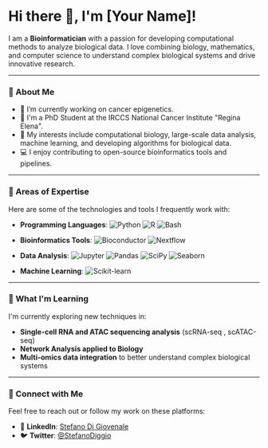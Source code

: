 # Hi there 👋, I'm [Your Name]!

I am a **Bioinformatician** with a passion for developing computational methods to analyze biological data. I love combining biology, mathematics, and computer science to understand complex biological systems and drive innovative research.

---

### 🧬 About Me
- 🌱 I’m currently working on cancer epigenetics.
- 💼 I'm a PhD Student at the IRCCS National Cancer Institute "Regina Elena".
- 🧠 My interests include computational biology, large-scale data analysis, machine learning, and developing algorithms for biological data.
- 💻 I enjoy contributing to open-source bioinformatics tools and pipelines.

---

### 🔬 Areas of Expertise
Here are some of the technologies and tools I frequently work with:

- **Programming Languages**:
  ![Python](https://img.shields.io/badge/-Python-333?style=flat&logo=python)
  ![R](https://img.shields.io/badge/-R-333?style=flat&logo=r)
  ![Bash](https://img.shields.io/badge/-Bash-333?style=flat&logo=gnu-bash)

- **Bioinformatics Tools**:
  ![Bioconductor](https://img.shields.io/badge/-Bioconductor-333?style=flat&logo=bioconductor)
  ![Nextflow](https://img.shields.io/badge/-Nextflow-333?style=flat&logo=nextflow)

- **Data Analysis**:
  ![Jupyter](https://img.shields.io/badge/-Jupyter-333?style=flat&logo=jupyter)
  ![Pandas](https://img.shields.io/badge/-Pandas-333?style=flat&logo=pandas)
  ![SciPy](https://img.shields.io/badge/-SciPy-333?style=flat&logo=scipy)
  ![Seaborn](https://img.shields.io/badge/-Seaborn-333?style=flat&logo=seaborn)
  
- **Machine Learning**:
  ![Scikit-learn](https://img.shields.io/badge/-Scikit--learn-333?style=flat&logo=scikit-learn)

---

### 🌱 What I'm Learning
I'm currently exploring new techniques in:
- **Single-cell RNA and ATAC sequencing analysis** (scRNA-seq , scATAC-seq)
- **Network Analysis applied to Biology**
- **Multi-omics data integration** to better understand complex biological systems

---

### 🔗 Connect with Me
Feel free to reach out or follow my work on these platforms:

- 💼 **LinkedIn**: [Stefano Di Giovenale](https://www.linkedin.com/in/stefano-di-giovenale-bioinformatician/)
- 🐦 **Twitter**: [@StefanoDiggio](https://twitter.com/StefanoDiggio)
